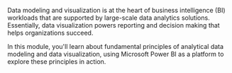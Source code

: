 Data modeling and visualization is at the heart of business intelligence (BI) workloads that are supported by large-scale data analytics solutions. Essentially, data visualization powers reporting and decision making that helps organizations succeed.

In this module, you'll learn about fundamental principles of analytical data modeling and data visualization, using Microsoft Power BI as a platform to explore these principles in action.
